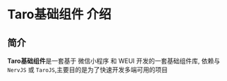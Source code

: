 # Taro基础组件 介绍

## 简介

**Taro基础组件**是一套基于 微信小程序 和 WEUI 开发的一套基础组件库, 依赖与 `NervJS` 或 `TaroJS`,主要目的是为了快速开发多端可用的项目